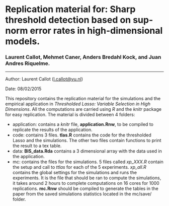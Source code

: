 # Replication material for: Sharp threshold detection based on sup-norm error rates in high-dimensional models.
### Laurent Callot, Mehmet Caner, Anders Bredahl Kock, and Juan Andres Riquelme.


---

Author: Laurent Callot (l.callot@vu.nl)

Date: 08/02/2015


This repository contains the replication material for the simulations and the empirical application in _Thresholded Lasso: Variable Selection in High Dimensions_. All the computations are carried using *R* and the *knitr* package for easy replication. The material is divided between 4 folders:

 - application: contains a *knitr* file, **application.Rnw**, to be compiled to replicate the results of the application. 
 - code: contains 3 files. **tlas.R** contains the code for the thresholded Lasso and the simulations. The other two files contain functions to print the result to a tex table. 
 - data: **BIS\_data.Rda** contains a 3 dimensional array with the data used in the application. 
 - mc: contains the files for the simulations. 5 files called *xp_XXX.R* contain the setup and call to *ttlas* for each of the 5 experiments. *xp_all.R* contains the global settings for the simulations and runs the experiments. It is the file that should be ran to compute the simulations, it takes around 2 hours to complete computations on 16 cores for 1000 replications. **mc.Rnw** should be compiled to generate the tables in the paper from the saved simulations statistics located in the mc/save/ folder. 